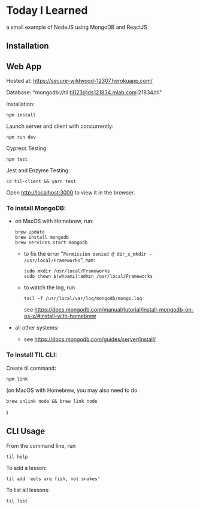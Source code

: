 # Today I Learned

a small example of NodeJS using MongoDB and ReactJS

## Installation

## Web App

Hosted at: https://secure-wildwood-12307.herokuapp.com/

Database: "mongodb://til:til123@ds121834.mlab.com:21834/til"

Installation:

    npm install

Launch server and client with concurrently:

    npm run dev

Cypress Testing:

    npm test

Jest and Enzyme Testing:

    cd til-client && yarn test

Open [http://localhost:3000](http://localhost:3000) to view it in the browser.

### To install MongoDB:

- on MacOS with Homebrew, run:

      brew update
      brew install mongodb
      brew services start mongodb

  - to fix the error "`Permission denied @ dir_s_mkdir - /usr/local/Frameworks`", run:

        sudo mkdir /usr/local/Frameworks
        sudo chown $(whoami):admin /usr/local/Frameworks

  - to watch the log, run

        tail -f /usr/local/var/log/mongodb/mongo.log

    see https://docs.mongodb.com/manual/tutorial/install-mongodb-on-os-x/#install-with-homebrew

- all other systems:
  - see https://docs.mongodb.com/guides/server/install/

### To install TIL CLI:

Create til command:

    npm link

(on MacOS with Homebrew, you may also need to do

    brew unlink node && brew link node

)

## CLI Usage

From the command line, run

    til help

To add a lesson:

    til add 'eels are fish, not snakes'

To list all lessons:

    til list
